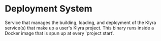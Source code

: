 # Deployment System

Service that manages the building, loading, and deployment of the Klyra service(s) that make up a user's Klyra project.
This binary runs inside a Docker image that is spun up at every 'project start'.
